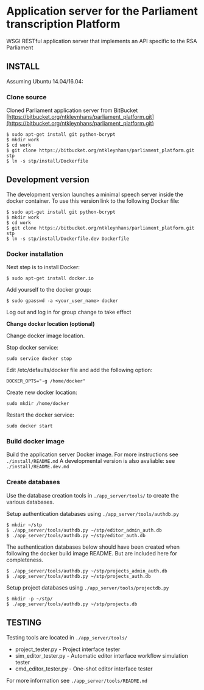 # Application server for the Parliament transcription Platform

WSGI RESTful application server that implements an API specific to the RSA Parliament

## INSTALL

Assuming Ubuntu 14.04/16.04:

### Clone source

Cloned Parliament application server from BitBucket [https://bitbucket.org/ntkleynhans/parliament_platform.git](https://bitbucket.org/ntkleynhans/parliament_platform.git)

```
$ sudo apt-get install git python-bcrypt
$ mkdir work
$ cd work
$ git clone https://bitbucket.org/ntkleynhans/parliament_platform.git stp
$ ln -s stp/install/Dockerfile
```

## Development version
The development version launches a minimal speech server inside the docker container.
To use this version link to the following Docker file:

```
$ sudo apt-get install git python-bcrypt
$ mkdir work
$ cd work
$ git clone https://bitbucket.org/ntkleynhans/parliament_platform.git stp
$ ln -s stp/install/Dockerfile.dev Dockerfile
```

### Docker installation
Next step is to install Docker:
```
$ sudo apt-get install docker.io
```

Add yourself to the docker group:
```
$ sudo gpasswd -a <your_user_name> docker
```

Log out and log in for group change to take effect


**Change docker location (optional)**

Change docker image location.

Stop docker service:
```
sudo service docker stop
```

Edit /etc/defaults/docker file and add the following option:
```
DOCKER_OPTS="-g /home/docker"
```

Create new docker location:
```
sudo mkdir /home/docker
```

Restart the docker service:
```
sudo docker start
```

### Build docker image

Build the application server Docker image.
For more instructions see `./install/README.md`
A developmental version is also avaliable: see `./install/README.dev.md`

### Create databases

Use the database creation tools in `./app_server/tools/` to create the various databases.  

Setup authentication databases using `./app_server/tools/authdb.py`

```
$ mkdir ~/stp
$ ./app_server/tools/authdb.py ~/stp/editor_admin_auth.db
$ ./app_server/tools/authdb.py ~/stp/editor_auth.db
```

The authentication databases below should have been created when following the docker build image README.
But are included here for completeness.  
```
$ ./app_server/tools/authdb.py ~/stp/projects_admin_auth.db
$ ./app_server/tools/authdb.py ~/stp/projects_auth.db
```

Setup project databases using `./app_server/tools/projectdb.py`

```
$ mkdir -p ~/stp/
$ ./app_server/tools/authdb.py ~/stp/projects.db
```

## TESTING

Testing tools are located in `./app_server/tools/`

* project_tester.py - Project interface tester
* sim_editor_tester.py - Automatic editor interface workflow simulation tester
* cmd_editor_tester.py - One-shot editor interface tester

For more information see `./app_server/tools/README.md`

